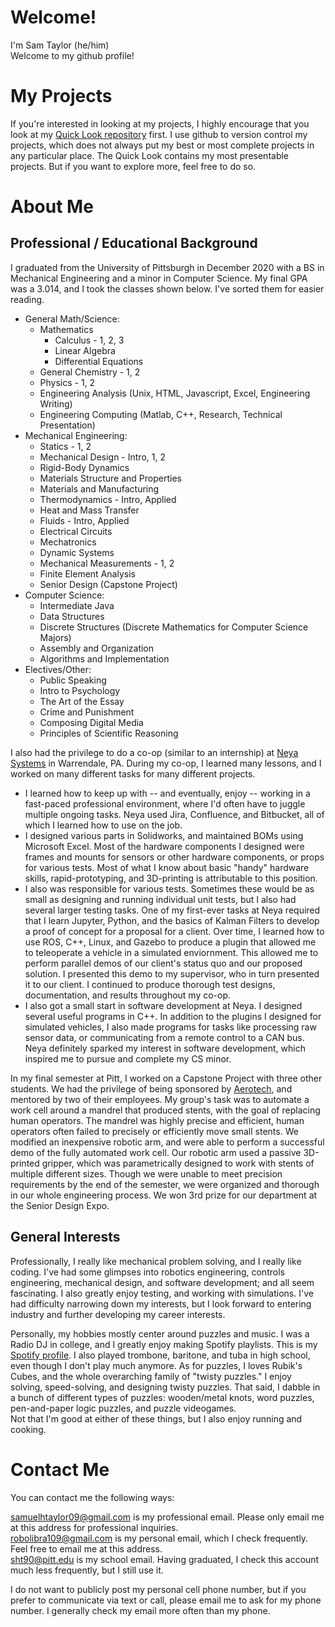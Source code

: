 # Welcome!

I'm Sam Taylor (he/him)  
Welcome to my github profile!

# My Projects

If you're interested in looking at my projects, I highly encourage that you look at my [Quick Look repository]() first. I use github to version control my projects, which does not always put my best or most complete projects in any particular place. The Quick Look contains my most presentable projects. But if you want to explore more, feel free to do so.

# About Me

## Professional / Educational Background

I graduated from the University of Pittsburgh in December 2020 with a BS in Mechanical Engineering and a minor in Computer Science. My final GPA was a 3.014, and I took the classes shown below. I've sorted them for easier reading.
* General Math/Science:
  * Mathematics
    * Calculus - 1, 2, 3
    * Linear Algebra
    * Differential Equations
  * General Chemistry - 1, 2
  * Physics - 1, 2
  * Engineering Analysis (Unix, HTML, Javascript, Excel, Engineering Writing)
  * Engineering Computing (Matlab, C++, Research, Technical Presentation)
* Mechanical Engineering:
  * Statics - 1, 2
  * Mechanical Design - Intro, 1, 2
  * Rigid-Body Dynamics
  * Materials Structure and Properties
  * Materials and Manufacturing
  * Thermodynamics - Intro, Applied
  * Heat and Mass Transfer
  * Fluids - Intro, Applied
  * Electrical Circuits
  * Mechatronics
  * Dynamic Systems
  * Mechanical Measurements - 1, 2
  * Finite Element Analysis
  * Senior Design (Capstone Project)
* Computer Science:
  * Intermediate Java
  * Data Structures
  * Discrete Structures (Discrete Mathematics for Computer Science Majors)
  * Assembly and Organization
  * Algorithms and Implementation
* Electives/Other:
  * Public Speaking
  * Intro to Psychology
  * The Art of the Essay
  * Crime and Punishment
  * Composing Digital Media
  * Principles of Scientific Reasoning

I also had the privilege to do a co-op (similar to an internship) at [Neya Systems](https://www.neyarobotics.com/) in Warrendale, PA. During my co-op, I learned many lessons, and I worked on many different tasks for many different projects.  
- I learned how to keep up with -- and eventually, enjoy -- working in a fast-paced professional environment, where I'd often have to juggle multiple ongoing tasks. Neya used Jira, Confluence, and Bitbucket, all of which I learned how to use on the job.  
- I designed various parts in Solidworks, and maintained BOMs using Microsoft Excel. Most of the hardware components I designed were frames and mounts for sensors or other hardware components, or props for various tests. Most of what I know about basic "handy" hardware skills, rapid-prototyping, and 3D-printing is attributable to this position.  
- I also was responsible for various tests. Sometimes these would be as small as designing and running individual unit tests, but I also had several larger testing tasks. One of my first-ever tasks at Neya required that I learn Jupyter, Python, and the basics of Kalman Filters to develop a proof of concept for a proposal for a client. Over time, I learned how to use ROS, C++, Linux, and Gazebo to produce a plugin that allowed me to teleoperate a vehicle in a simulated enviornment. This allowed me to perform parallel demos of our client's status quo and our proposed solution. I presented this demo to my supervisor, who in turn presented it to our client. I continued to produce thorough test designs, documentation, and results throughout my co-op.
- I also got a small start in software development at Neya. I designed several useful programs in C++. In addition to the plugins I designed for simulated vehicles, I also made programs for tasks like processing raw sensor data, or communicating from a remote control to a CAN bus. Neya definitely sparked my interest in software development, which inspired me to pursue and complete my CS minor.

In my final semester at Pitt, I worked on a Capstone Project with three other students. We had the privilege of being sponsored by [Aerotech](https://www.aerotech.com/), and mentored by two of their employees. My group's task was to automate a work cell around a mandrel that produced stents, with the goal of replacing human operators. The mandrel was highly precise and efficient, human operators often failed to precisely or efficiently move small stents. We modified an inexpensive robotic arm, and were able to perform a successful demo of the fully automated work cell. Our robotic arm used a passive 3D-printed gripper, which was parametrically designed to work with stents of multiple different sizes. Though we were unable to meet precision requirements by the end of the semester, we were organized and thorough in our whole engineering process. We won 3rd prize for our department at the Senior Design Expo.

## General Interests

Professionally, I really like mechanical problem solving, and I really like coding. I've had some glimpses into robotics engineering, controls engineering, mechanical design, and software development; and all seem fascinating. I also greatly enjoy testing, and working with simulations. I've had difficulty narrowing down my interests, but I look forward to entering industry and further developing my career interests.

Personally, my hobbies mostly center around puzzles and music.
I was a Radio DJ in college, and I greatly enjoy making Spotify playlists. This is my [Spotify profile](https://open.spotify.com/user/12182017070?si=f895136d22d34278). I also played trombone, baritone, and tuba in high school, even though I don't play much anymore.
As for puzzles, I loves Rubik's Cubes, and the whole overarching family of "twisty puzzles." I enjoy solving, speed-solving, and designing twisty puzzles. That said, I dabble in a bunch of different types of puzzles: wooden/metal knots, word puzzles, pen-and-paper logic puzzles, and puzzle videogames.  
Not that I'm good at either of these things, but I also enjoy running and cooking.

# Contact Me

You can contact me the following ways:

samuelhtaylor09@gmail.com is my professional email. Please only email me at this address for professional inquiries.  
robolibra109@gmail.com is my personal email, which I check frequently. Feel free to email me at this address.  
sht90@pitt.edu is my school email. Having graduated, I check this account much less frequently, but I still use it.

I do not want to publicly post my personal cell phone number, but if you prefer to communicate via text or call, please email me to ask for my phone number. I generally check my email more often than my phone.

<!---
- 👋 Hi, I’m @sht90
- 👀 I’m interested in ...
- 🌱 I’m currently learning ...
- 💞️ I’m looking to collaborate on ...
- 📫 How to reach me ... --->

<!---
sht90/sht90 is a ✨ special ✨ repository because its `README.md` (this file) appears on your GitHub profile.
You can click the Preview link to take a look at your changes.
--->
